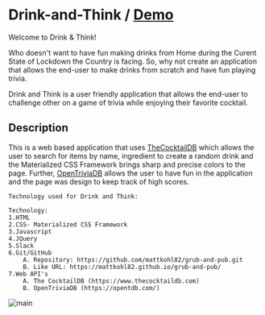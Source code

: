 # Drink-and-Think / [Demo](https://mattkohl82.github.io/grub-and-pub/)

Welcome to Drink & Think!

Who doesn't want to have fun making drinks from Home during the Curent State of Lockdown the Country is facing. So, why not create an application that allows the end-user to make drinks from scratch and have fun playing trivia.

Drink and Think is a user friendly application that allows the end-user to challenge other on a game of trivia while enjoying their favorite cocktail.

## Description

This is a web based application that uses [TheCocktailDB](https://www.thecocktaildb.com) which allows the user to search for items by name, ingredient to create a random drink and the Materialized CSS Framework brings sharp and precise colors to the page. Further, [OpenTriviaDB](https://opentdb.com/)  allows the user to have fun in the application and the page was design to keep track of high scores. 

```
Technology used for Drink and Think:

Technology:
1.HTML
2.CSS- Materialized CSS Framework
3.Javascript
4.JQuery
5.Slack
6.Git/GitHub
    A. Repository: https://github.com/mattkohl82/grub-and-pub.git
    B. Like URL: https://mattkohl82.github.io/grub-and-pub/
7.Web API's
    A. The CocktailDB (https://www.thecocktaildb.com)
    B. OpenTriviaDB (https://opentdb.com/)
```

![main](assets/css/main.png)